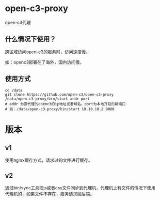 # open-c3-proxy
open-c3代理

## 什么情况下使用？

跨区域访问open-c3的服务时，访问速度慢。

如：openc3部署在了海外，国内访问慢。

## 使用方式

```
cd /data
git clone https://github.com/open-c3/open-c3-proxy
/data/open-c3-proxy/bin/start addr port
# addr 为要代理的openc3的ip地址或者域名，port为本地开启的新端口
# 如：/data/open-c3-proxy/bin/start 10.10.10.2 8080
```

# 版本

## v1

使用nginx缓存方式，请求过的文件进行缓存。

## v2

通过bin/sync工具把js或者css文件同步到代理机，代理机上有文件的情况下使用代理机的，如果文件不存在，服务请求回后端。
